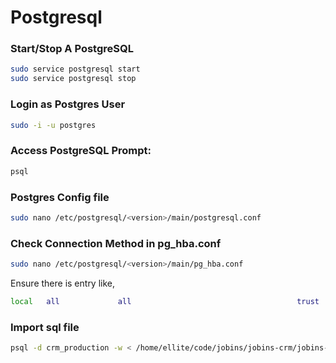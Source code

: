 # Postgresql 

### Start/Stop A PostgreSQL 
```bash
sudo service postgresql start
sudo service postgresql stop
```


### Login as Postgres User

```bash
sudo -i -u postgres
```

### Access PostgreSQL Prompt:
```bash
psql
```

### Postgres Config file
```bash
sudo nano /etc/postgresql/<version>/main/postgresql.conf
```

### Check Connection Method in pg_hba.conf
```bash
sudo nano /etc/postgresql/<version>/main/pg_hba.conf
```

Ensure there is entry like,
```bash
local   all             all                                     trust
```

### Import sql file
```bash
psql -d crm_production -w < /home/ellite/code/jobins/jobins-crm/jobins-crm-dump-5-11.sql
```
